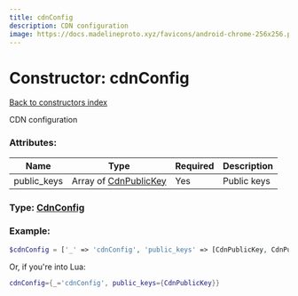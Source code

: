 ```yaml
---
title: cdnConfig
description: CDN configuration
image: https://docs.madelineproto.xyz/favicons/android-chrome-256x256.png
---
```

# Constructor: cdnConfig  
[Back to constructors index](index.md)



CDN configuration

### Attributes:

| Name     |    Type       | Required | Description |
|----------|---------------|----------|-------------|
|public\_keys|Array of [CdnPublicKey](../types/CdnPublicKey.md) | Yes|Public keys|



### Type: [CdnConfig](../types/CdnConfig.md)


### Example:

```php
$cdnConfig = ['_' => 'cdnConfig', 'public_keys' => [CdnPublicKey, CdnPublicKey]];
```  


Or, if you're into Lua:

```lua
cdnConfig={_='cdnConfig', public_keys={CdnPublicKey}}

```


